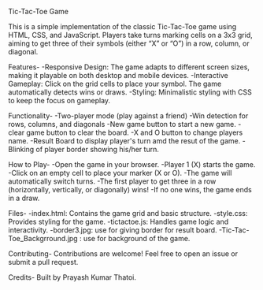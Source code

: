 Tic-Tac-Toe Game

This is a simple implementation of the classic Tic-Tac-Toe game using HTML, CSS, and JavaScript. Players take turns marking cells on a 3x3 grid, aiming to get three of their symbols (either “X” or “O”) in a row, column, or diagonal.

Features- 
  -Responsive Design: The game adapts to different screen sizes, making it playable on both desktop and mobile devices.
  -Interactive Gameplay: Click on the grid cells to place your symbol. The game automatically detects wins or draws.
  -Styling: Minimalistic styling with CSS to keep the focus on gameplay.

Functionality- 
  -Two-player mode (play against a friend)
  -Win detection for rows, columns, and diagonals
  -New game button to start a new game.
  -clear game button to clear the board.
  -X and O button to change players name.
  -Result Board to display player's turn amd the resut of the game.
  -Blinking of player border showing his/her turn. 
  
How to Play- 
  -Open the game in your browser.
  -Player 1 (X) starts the game.
  -Click on an empty cell to place your marker (X or O).
  -The game will automatically switch turns.
  -The first player to get three in a row (horizontally, vertically, or diagonally) wins!
  -If no one wins, the game ends in a draw.

Files- 
  -index.html: Contains the game grid and basic structure.
  -style.css: Provides styling for the game.
  -tictactoe.js: Handles game logic and interactivity.
  -border3.jpg: use for giving border for result board.
  -Tic-Tac-Toe_Backgrround.jpg : use for background of the game.

Contributing- 
Contributions are welcome! Feel free to open an issue or submit a pull request.

Credits- 
Built by Prayash Kumar Thatoi.



  
